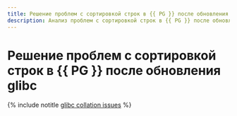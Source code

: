 ```yaml
---
title: Решение проблем с сортировкой строк в {{ PG }} после обновления библиотеки glibc
description: Анализ проблем с сортировкой строк в {{ PG }} после обновления библиотеки glibc (GNU C) и методы их решения.
---
```


# Решение проблем с сортировкой строк в {{ PG }} после обновления glibc

{% include notitle [glibc collation issues](../../_tutorials/dataplatform/managed-postgresql/glibc-collation-issues.md) %}
